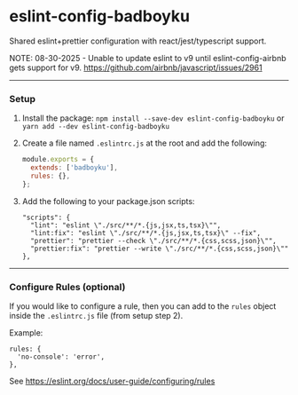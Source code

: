 # eslint-config-badboyku
Shared eslint+prettier configuration with react/jest/typescript support.

NOTE:
08-30-2025 - Unable to update eslint to v9 until eslint-config-airbnb gets support for v9.
https://github.com/airbnb/javascript/issues/2961

---

### Setup
1. Install the package: `npm install --save-dev eslint-config-badboyku` or `yarn add --dev eslint-config-badboyku`

2. Create a file named `.eslintrc.js` at the root and add the following:
    ```js
    module.exports = {
      extends: ['badboyku'],
      rules: {},
    };
   ```

3. Add the following to your package.json scripts:
    ```text
    "scripts": {
      "lint": "eslint \"./src/**/*.{js,jsx,ts,tsx}\"",
      "lint:fix": "eslint \"./src/**/*.{js,jsx,ts,tsx}\" --fix",
      "prettier": "prettier --check \"./src/**/*.{css,scss,json}\"",
      "prettier:fix": "prettier --write \"./src/**/*.{css,scss,json}\""
    },
    ```

---

### Configure Rules (optional)

If you would like to configure a rule, then you can add to the `rules` object inside the `.eslintrc.js` file (from setup step 2).

Example:
```text
rules: {
  'no-console': 'error',
},
```

See https://eslint.org/docs/user-guide/configuring/rules
